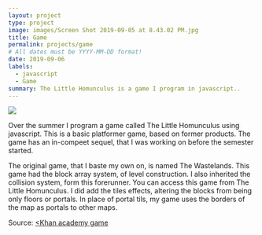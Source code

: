 ```yaml
---
layout: project
type: project
image: images/Screen Shot 2019-09-05 at 8.43.02 PM.jpg
title: Game
permalink: projects/game
# All dates must be YYYY-MM-DD format!
date: 2019-09-06
labels:
  - javascript
  - Game
summary: The Little Homunculus is a game I program in javascript..
---
```


<img class="ui image" src="{{ site.baseurl }}/images/hom2.jpg">

Over the summer I program a game called The Little Homunculus using javascript. This is a basic platformer game, based on former products. The game has an in-compeet sequel, that I was working on before the semester started.

The original game, that I baste my own on, is named The Wastelands. This game had the block array system, of level construction. I also inherited the collision system, form this forerunner. You can access this game from The Little Homunculus. I did add the tiles effects, altering the blocks from being only floors or portals. In place of portal tils, my game uses the borders of the map as portals to other maps.



Source: <a href="https://www.khanacademy.org/computer-programming/little-homunculus/6637586978013184 "><Khan academy  game</a>
